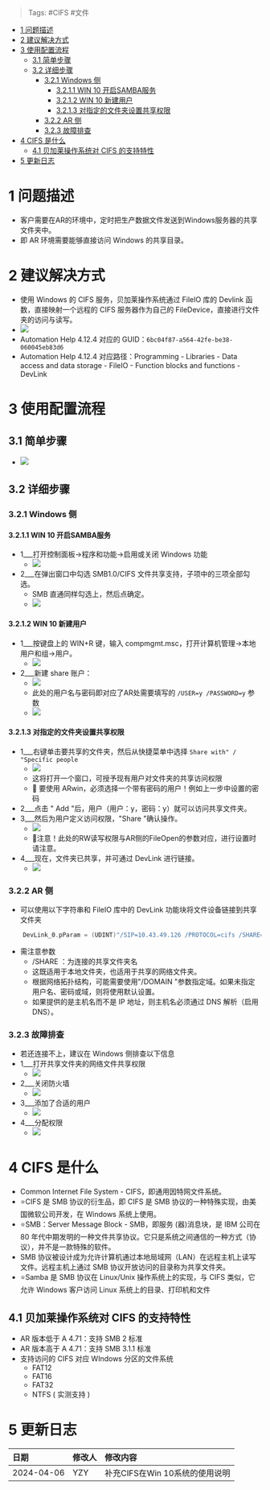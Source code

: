 > Tags: #CIFS #文件

- [1 问题描述](#_1-%E9%97%AE%E9%A2%98%E6%8F%8F%E8%BF%B0)
- [2 建议解决方式](#_2-%E5%BB%BA%E8%AE%AE%E8%A7%A3%E5%86%B3%E6%96%B9%E5%BC%8F)
- [3 使用配置流程](#_3-%E4%BD%BF%E7%94%A8%E9%85%8D%E7%BD%AE%E6%B5%81%E7%A8%8B)
	- [3.1 简单步骤](#_31-%E7%AE%80%E5%8D%95%E6%AD%A5%E9%AA%A4)
	- [3.2 详细步骤](#_32-%E8%AF%A6%E7%BB%86%E6%AD%A5%E9%AA%A4)
		- [3.2.1 Windows 侧](#_321-windows-%E4%BE%A7)
			- [3.2.1.1 WIN 10 开启SAMBA服务](#_3211-win-10-%E5%BC%80%E5%90%AFsamba%E6%9C%8D%E5%8A%A1)
			- [3.2.1.2 WIN 10 新建用户](#_3212-win-10-%E6%96%B0%E5%BB%BA%E7%94%A8%E6%88%B7)
			- [3.2.1.3 对指定的文件夹设置共享权限](#_3213-%E5%AF%B9%E6%8C%87%E5%AE%9A%E7%9A%84%E6%96%87%E4%BB%B6%E5%A4%B9%E8%AE%BE%E7%BD%AE%E5%85%B1%E4%BA%AB%E6%9D%83%E9%99%90)
		- [3.2.2 AR 侧](#_322-ar-%E4%BE%A7)
		- [3.2.3 故障排查](#_323-%E6%95%85%E9%9A%9C%E6%8E%92%E6%9F%A5)
- [4 CIFS 是什么](#_4-cifs-%E6%98%AF%E4%BB%80%E4%B9%88)
	- [4.1 贝加莱操作系统对 CIFS 的支持特性](#_41-%E8%B4%9D%E5%8A%A0%E8%8E%B1%E6%93%8D%E4%BD%9C%E7%B3%BB%E7%BB%9F%E5%AF%B9-cifs-%E7%9A%84%E6%94%AF%E6%8C%81%E7%89%B9%E6%80%A7)
- [5 更新日志](#_5-%E6%9B%B4%E6%96%B0%E6%97%A5%E5%BF%97)

# 1 问题描述

- 客户需要在AR的环境中，定时把生产数据文件发送到Windows服务器的共享文件夹中。
- 即 AR 环境需要能够直接访问 Windows 的共享目录。

# 2 建议解决方式

- 使用 Windows 的 CIFS 服务，贝加莱操作系统通过 FileIO 库的 Devlink 函数，直接映射一个远程的 CIFS 服务器作为自己的 FileDevice，直接进行文件夹的访问与读写。
- ![](FILES/010AR通过CIFS访问windows共享文件夹/image-20230923005707848.png)
- Automation Help 4.12.4 对应的 GUID：`6bc04f87-a564-42fe-be38-060045eb83d6`
- Automation Help 4.12.4 对应路径：Programming - Libraries - Data access and data storage - FileIO - Function blocks and functions - DevLink

# 3 使用配置流程

## 3.1 简单步骤

- ![](FILES/010AR通过CIFS访问windows共享文件夹/image-20230923011435814.png)

## 3.2 详细步骤

### 3.2.1 Windows 侧

#### 3.2.1.1 WIN 10 开启SAMBA服务

- 1___打开控制面板→程序和功能→启用或关闭 Windows 功能
    - ![](FILES/010AR通过CIFS访问windows共享文件夹/image-20240406005000857.png)
- 2___在弹出窗口中勾选 SMB1.0/CIFS 文件共享支持，子项中的三项全部勾选。
    - SMB 直通同样勾选上，然后点确定。
    - ![](FILES/010AR通过CIFS访问windows共享文件夹/image-20240406005030456.png)

#### 3.2.1.2 WIN 10 新建用户

- 1___按键盘上的 WIN+R 键，输入 compmgmt.msc，打开计算机管理→本地用户和组→用户。
    - ![](FILES/010AR通过CIFS访问windows共享文件夹/image-20240406005135817.png)
- 2___新建 share 账户：
    - ![](FILES/010AR通过CIFS访问windows共享文件夹/image-20240406005202236.png)
    - 此处的用户名与密码即对应了AR处需要填写的 `/USER=y /PASSWORD=y` 参数
    - ![](FILES/010AR通过CIFS访问windows共享文件夹/image-20240406005322902.png)

#### 3.2.1.3 对指定的文件夹设置共享权限

- 1___右键单击要共享的文件夹，然后从快捷菜单中选择 `Share with" / "Specific people`
    - ![](FILES/010AR通过CIFS访问windows共享文件夹/image-20230923012114154.png)
    - 这将打开一个窗口，可授予现有用户对文件夹的共享访问权限
    - 🔴 要使用 ARwin，必须选择一个带有密码的用户！例如上一步中设置的密码
- 2___点击 " Add "后，用户（用户：y，密码：y）就可以访问共享文件夹。
- 3___然后为用户定义访问权限，"Share "确认操作。
    - ![](FILES/010AR通过CIFS访问windows共享文件夹/image-20230923012550039.png)
    - 🔴注意！此处的RW读写权限与AR侧的FileOpen的参数对应，进行设置时请注意。
- 4___现在，文件夹已共享，并可通过 DevLink 进行链接。
    - ![](FILES/010AR通过CIFS访问windows共享文件夹/image-20230923012611857.png)

### 3.2.2 AR 侧

- 可以使用以下字符串和 FileIO 库中的 DevLink 功能块将文件设备链接到共享文件夹

```c
    DevLink_0.pParam = (UDINT)"/SIP=10.43.49.126 /PROTOCOL=cifs /SHARE=CIFS_Folder /USER=test /PASSWORD=1234";
```

- 需注意参数
    - /SHARE ：为连接的共享文件夹名
    - 这既适用于本地文件夹，也适用于共享的网络文件夹。
    - 根据网络拓扑结构，可能需要使用"/DOMAIN "参数指定域。如果未指定用户名、密码或域，则将使用默认设置。
    - 如果提供的是主机名而不是 IP 地址，则主机名必须通过 DNS 解析（启用 DNS）。

### 3.2.3 故障排查

- 若还连接不上，建议在 Windows 侧排查以下信息
- 1___打开共享文件夹的网络文件共享权限
    - ![](FILES/010AR通过CIFS访问windows共享文件夹/image-20230923013320995.png)
- 2___关闭防火墙
    - ![](FILES/010AR通过CIFS访问windows共享文件夹/image-20230923013345695.png)
- 3___添加了合适的用户
    - ![](FILES/010AR通过CIFS访问windows共享文件夹/image-20230923013449642.png)
- 4___分配权限
    - ![](FILES/010AR通过CIFS访问windows共享文件夹/image-20230923013601816.png)

# 4 CIFS 是什么

- Common Internet File System - CIFS，即通用因特网文件系统。
- ⭐CIFS 是 SMB 协议的衍生品，即 CIFS 是 SMB 协议的一种特殊实现，由美国微软公司开发，在 Windows 系统上使用。
- ⭐SMB：Server Message Block - SMB，即服务 (器)消息块，是 IBM 公司在 80 年代中期发明的一种文件共享协议。它只是系统之间通信的一种方式（协议），并不是一款特殊的软件。
- SMB 协议被设计成为允许计算机通过本地局域网（LAN）在远程主机上读写文件。远程主机上通过 SMB 协议开放访问的目录称为共享文件夹。
- ⭐Samba 是 SMB 协议在 Linux/Unix 操作系统上的实现，与 CIFS 类似，它允许 Windows 客户访问 Linux 系统上的目录、打印机和文件

## 4.1 贝加莱操作系统对 CIFS 的支持特性

- AR 版本低于 A 4.71：支持 SMB 2 标准
- AR 版本高于 A 4.71：支持 SMB 3.1.1 标准
- 支持访问的 CIFS 对应 WIndows 分区的文件系统
    - FAT12
    - FAT16
    - FAT32
    - NTFS ( 实测支持 )

# 5 更新日志

| 日期         | 修改人 | 修改内容                 |
| :--------- | :-- | :------------------- |
| 2024-04-06 | YZY | 补充CIFS在Win 10系统的使用说明 |
